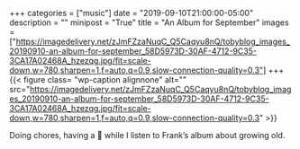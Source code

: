 +++
categories = ["music"]
date = "2019-09-10T21:00:00-05:00"
description = ""
minipost = "True"
title = "An Album for September"
images = ["https://imagedelivery.net/zJmFZzaNuqC_Q5Caqyu8nQ/tobyblog_images_20190910-an-album-for-september_58D5973D-30AF-4712-9C35-3CA17A02468A_hzezqg.jpg/fit=scale-down,w=780,sharpen=1,f=auto,q=0.9,slow-connection-quality=0.3"]
+++
{{< figure class= "wp-caption alignnone" alt="" src="https://imagedelivery.net/zJmFZzaNuqC_Q5Caqyu8nQ/tobyblog_images_20190910-an-album-for-september_58D5973D-30AF-4712-9C35-3CA17A02468A_hzezqg.jpg/fit=scale-down,w=780,sharpen=1,f=auto,q=0.9,slow-connection-quality=0.3" >}}

Doing chores, having a 🥃  while I listen to Frank’s album about growing old. 
